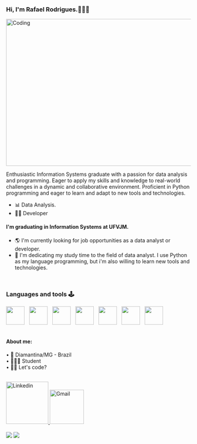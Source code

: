 ### Hi, I'm Rafael Rodrigues.👋👨‍💻

<img align="center" alt="Coding" width="980" height="400" src="https://cdn.dribbble.com/users/1162077/screenshots/3848914/programmer.gif">

Enthusiastic Information Systems graduate with a passion for data analysis and programming. Eager to apply my skills and knowledge to real-world challenges in a dynamic and collaborative environment. Proficient in Python programming and eager to learn and adapt to new tools and technologies.


- 📊  Data Analysis.
- 👨‍💻  Developer

#### I'm graduating in Information Systems at UFVJM.
- 🌎  I'm currently looking for job opportunities as a data analyst or developer.
- 🌱  I'm dedicating my study time to the field of data analyst. I use Python as my language programming, but i'm also willing to learn new tools and technologies.


<div  align="left"> 
  <div style="display: inline_block"><br>
    <h3 align="left">Languages and tools 🕹️</h3>
      <img align="left" width="50px" style="padding-right:10px;" src="https://cdn.jsdelivr.net/gh/devicons/devicon/icons/java/java-original-wordmark.svg" width="80"/> 
      <img align="left" width="50px" style="padding-right:10px;" src="https://cdn.jsdelivr.net/gh/devicons/devicon/icons/python/python-original-wordmark.svg" width="80"/>         
      <img align="left" width="50px" style="padding-right:10px;" src="https://cdn.jsdelivr.net/gh/devicons/devicon/icons/numpy/numpy-original-wordmark.svg" width="80"/>
      <img align="left" width="50px" style="padding-right:10px;" src="https://cdn.jsdelivr.net/gh/devicons/devicon/icons/pandas/pandas-original-wordmark.svg" width="80"/>
      <img align="left" width="50px" style="padding-right:10px;" src="https://cdn.jsdelivr.net/gh/devicons/devicon/icons/mysql/mysql-original-wordmark.svg" width="80"/>
      <img align="left" width="50px" style="padding-right:10px;" src="https://cdn.jsdelivr.net/gh/devicons/devicon/icons/django/django-plain-wordmark.svg" width="80"/>
      <img align="left" width="50px" style="padding-right:10px;" src="https://cdn.jsdelivr.net/gh/devicons/devicon/icons/git/git-original.svg" width="60"/>
</div>
<br>
<br>
<br>
<br>


#### About me:
•  📍 Diamantina/MG - Brazil <br>
•  👨🏽‍🎓 Student <br>
•  👨‍💻 Let's code? <br>
<br>

<a align="left" href = "https://www.linkedin.com/in/rafael-rodrigues-469b0b239/">
  <img width="115" alt="Linkedin" src="https://img.shields.io/badge/linkedin-%230077B5.svg?style=for-the-badge&logo=linkedin&logoColor=white">
</a>
<a href = "mailto: rafarodrigues919@gmail.com">
<img width="93" alt="Gmail" src="https://img.shields.io/badge/Gmail-D14836?style=for-the-badge&logo=gmail&logoColor=white">
</a>
<br/>
<br/>
<div style="display: inline_block">
  
  <img align="center" src="https://streak-stats.demolab.com/?user=Rafadrodrigues&theme=highcontrast">
  <img align="center" src="https://github-readme-stats.vercel.app/api/top-langs/?username=Rafadrodrigues&hide_progress=false&theme=highcontrast" />
</div>
<br>

<!--
Here are some ideas to get you started:

- 🔭 I’m currently looking for a job ...
- 🌱 I’m currently learning Python...
- 👯 I’m looking to collaborate on ...
- 🤔 I’m looking for help with ...
- 💬 Ask me about ...
- 📫 How to reach me: ...
- 😄 Pronouns: ...
- ⚡ Fun fact: ...
-->
